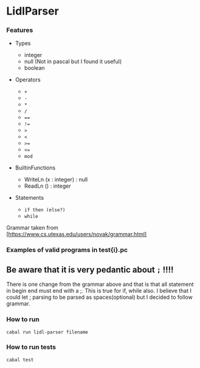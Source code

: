 # LidlParser

### Features
- Types
    - integer
    - null (Not in pascal but I found it useful)
    - boolean

- Operators
    - `+`
    - `-`
    - `*`
    - `/`
    - `==`
    - `!=`
    - `>`
    - `<`
    - `>=`
    - `<=`
    - `mod`

- BuiltinFunctions
    - WriteLn (x : integer) : null
    - ReadLn () : integer

- Statements
    - `if then (else?)`
    - `while`

Grammar taken from [https://www.cs.utexas.edu/users/novak/grammar.html]

### Examples of valid programs in test{i}.pc

## Be aware that it is very pedantic about `;` !!!!
There is one change from the grammar above and that is that all statement in begin end must end with a ;.
This is true for if, while also. I believe that I could let ; parsing to be parsed as spaces(optional) but I decided to follow grammar.


### How to run
```
cabal run lidl-parser filename
```

### How to run tests
```
cabal test
``` 
